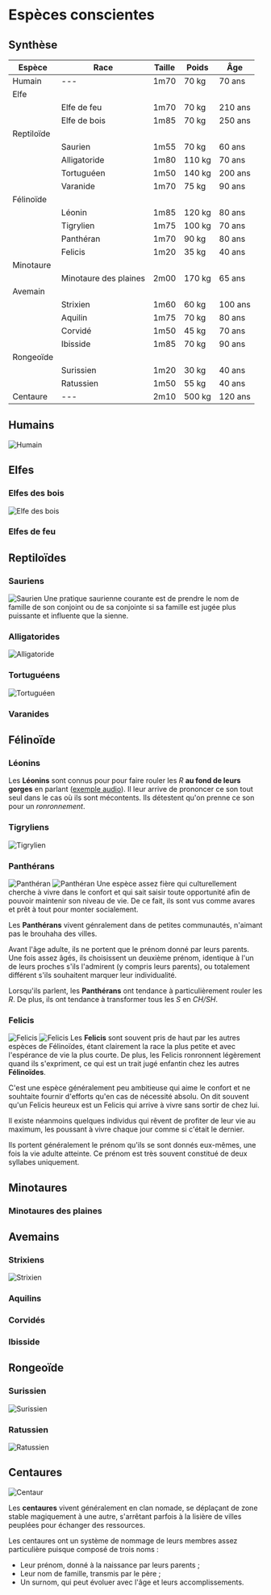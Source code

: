 # Espèces conscientes

## Synthèse

| Espèce        | Race | Taille| Poids | Âge |
| ---           | ---  | --- | --- | --- |
| Humain        |---|1m70| 70 kg |70 ans|
| Elfe          |||||
|               |Elfe de feu|1m70|70 kg|210 ans|
|               |Elfe de bois|1m85|70 kg|250 ans|
| Reptiloïde    |||||
|               |Saurien|1m55|70 kg|60 ans|
|               |Alligatoride|1m80|110 kg|70 ans|
|               |Tortuguéen|1m50|140 kg|200 ans|
|               |Varanide|1m70|75 kg|90 ans|
| Félinoïde     |||||
|               |Léonin|1m85|120 kg|80 ans|
|               |Tigrylien|1m75|100 kg|70 ans|
|               |Panthéran|1m70|90 kg|80 ans|
|               |Felicis|1m20|35 kg|40 ans|
| Minotaure     |||||
|               |Minotaure des plaines|2m00|170 kg|65 ans|
| Avemain       |||||
|               |Strixien|1m60|60 kg|100 ans|
|               |Aquilin|1m75|70 kg|80 ans|
|               |Corvidé|1m50|45 kg|70 ans|
|               |Ibisside|1m85|70 kg| 90 ans|
| Rongeoïde     |||||
|               |Surissien|1m20|30 kg|40 ans|
|               |Ratussien|1m50|55 kg|40 ans|
| Centaure      |---|2m10|500 kg|120 ans|

## Humains
![Humain](../../_images/human_farmer.png)

## Elfes
### Elfes des bois
![Elfe des bois](../../_images/carpenter_elf.png)
### Elfes de feu

## Reptiloïdes
### Sauriens
![Saurien](../../_images/mari_envoyée.png)
Une pratique saurienne courante est de prendre le nom de famille de son conjoint ou de sa conjointe si sa famille est jugée plus puissante et influente que la sienne.

### Alligatorides
![Alligatoride](../../_images/djibril.webp)

### Tortuguéens
![Tortuguéen](../../_images/Arkolapoulos.png)

### Varanides

## Félinoïde
### Léonins
Les **Léonins** sont connus pour pour faire rouler les *R* **au fond de leurs gorges** en parlant ([exemple audio](https://en.wikipedia.org/wiki/Voiced_uvular_trill)). Il leur arrive de prononcer ce son tout seul dans le cas où ils sont mécontents. Ils détestent qu'on prenne ce son pour un *ronronnement*.

### Tigryliens
![Tigrylien](../../_images/trigylien.png)

### Panthérans
![Panthéran](../../_images/barman.png)
![Panthéran](../../_images/barman_enfant.png)
Une espèce assez fière qui culturellement cherche à vivre dans le confort et qui sait saisir toute opportunité afin de pouvoir maintenir son niveau de vie. De ce fait, ils sont vus comme avares et prêt à tout pour monter socialement. 

Les **Panthérans** vivent génralement dans de petites communautés, n'aimant pas le brouhaha des villes. 

Avant l'âge adulte, ils ne portent que le prénom donné par leurs parents. Une fois assez âgés, ils choisissent un deuxième prénom, identique à l'un de leurs proches s'ils l'admirent (y compris leurs parents), ou totalement différent s'ils souhaitent marquer leur individualité. 

Lorsqu'ils parlent, les **Panthérans** ont tendance à particulièrement rouler les *R*. De plus, ils ont tendance à transformer tous les *S* en *CH/SH*.

### Felicis
![Felicis](../../_images/felicis_21.png)
![Felicis](../../_images/felicis.png)
Les **Felicis** sont souvent pris de haut par les autres espèces de Félinoïdes, étant clairement la race la plus petite et avec l'espérance de vie la plus courte. De plus, les Felicis ronronnent légèrement quand ils s'expriment, ce qui est un trait jugé enfantin chez les autres **Félinoïdes**.

C'est une espèce généralement peu ambitieuse qui aime le confort et ne souhtaite fournir d'efforts qu'en cas de nécessité absolu. On dit souvent qu'un Felicis heureux est un Felicis qui arrive à vivre sans sortir de chez lui.

Il existe néanmoins quelques individus qui rêvent de profiter de leur vie au maximum, les poussant à vivre chaque jour comme si c'était le dernier.

Ils portent généralement le prénom qu'ils se sont donnés eux-mêmes, une fois la vie adulte atteinte. Ce prénom est très souvent constitué de deux syllabes uniquement. 

## Minotaures
### Minotaures des plaines

## Avemains
### Strixiens 
![Strixien](../../_images/strixien_clerc.png)

### Aquilins
### Corvidés
### Ibisside

## Rongeoïde
### Surissien
![Surissien](../../_images/surissien.png)

### Ratussien
![Ratussien](../../_images/bandit%20ratussien.png)

## Centaures
![Centaur](../../_images/centaur_0.png)

Les **centaures** vivent généralement en clan nomade, se déplaçant de zone stable magiquement à une autre, s'arrêtant parfois à la lisière de villes peuplées pour échanger des ressources. 

Les centaures ont un système de nommage de leurs membres assez particulière puisque composé de trois noms : 
* Leur prénom, donné à la naissance par leurs parents ;
* Leur nom de famille, transmis par le père ;
* Un surnom, qui peut évoluer avec l'âge et leurs accomplissements.